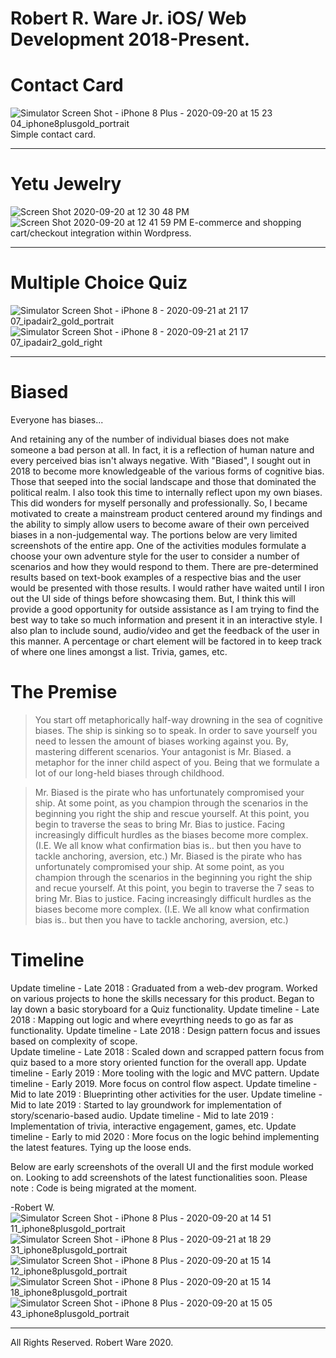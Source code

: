 # Robert R. Ware Jr. iOS/ Web Development 2018-Present.

# Contact Card
![Simulator Screen Shot - iPhone 8 Plus - 2020-09-20 at 15 23 04_iphone8plusgold_portrait](https://user-images.githubusercontent.com/42416270/93720522-993f2400-fb57-11ea-85d1-89ce3424ffcf.png)
Simple contact card. 
___
# Yetu Jewelry
![Screen Shot 2020-09-20 at 12 30 48 PM](https://user-images.githubusercontent.com/42416270/93716350-4a849080-fb3d-11ea-816b-6390e507b173.png)
![Screen Shot 2020-09-20 at 12 41 59 PM](https://user-images.githubusercontent.com/42416270/93716591-b3b8d380-fb3e-11ea-8946-07c9febeebb4.png)
E-commerce and shopping cart/checkout integration within Wordpress. 
___
# Multiple Choice Quiz 
![Simulator Screen Shot - iPhone 8 - 2020-09-21 at 21 17 07_ipadair2_gold_portrait](https://user-images.githubusercontent.com/42416270/93836309-59a83300-fc50-11ea-9cbe-56f3edd6d26a.png)
![Simulator Screen Shot - iPhone 8 - 2020-09-21 at 21 17 07_ipadair2_gold_right](https://user-images.githubusercontent.com/42416270/93836310-5a40c980-fc50-11ea-8cf2-4eb96f700617.png)
___
# Biased

Everyone has biases...

And retaining any of the number of individual biases does not make someone a bad person at all. In fact, it is a reflection of human nature and every perceived bias isn't always negative. With "Biased", I sought out in 2018 to become more knowledgeable of the various forms of cognitive bias. Those that seeped into the social landscape and those that dominated the political realm. I also took this time to internally reflect upon my own biases. This did wonders for myself personally and professionally. So, I became motivated to create a mainstream product centered around my findings and the ability to simply allow users to become aware of their own perceived biases in a non-judgemental way. The portions below are very limited screenshots of the entire app. One of the activities modules formulate a choose your own adventure style for the user to consider a number of scenarios and how they would respond to them. There are pre-determined results based on text-book examples of a respective bias and the user would be presented with those results. I would rather have waited until I iron out the UI side of things before showcasing them. But, I think this will provide a good opportunity for outside assistance as I am trying to find the best way to take so much information and present it in an interactive style. I also plan to include sound, audio/video and get the feedback of the user in this manner. A percentage or chart element will be factored in to keep track of where one lines amongst a list. Trivia, games, etc. 

# The Premise 

>You start off metaphorically half-way drowning in the sea of cognitive biases. The ship is sinking so to speak. In order to save yourself you need to lessen the amount of biases working against you. By, mastering different scenarios. 
Your antagonist is Mr. Biased. a metaphor for the inner child aspect of you. Being that we formulate a lot of our long-held biases through childhood. 

>Mr. Biased is the pirate who has unfortunately compromised your ship. At some point, as you champion through the scenarios in the beginning you right the ship and rescue yourself. At this point, you begin to traverse the seas to bring Mr. Bias to justice. Facing increasingly difficult hurdles as the biases become more complex. (I.E. We all know what confirmation bias is.. but then you have to tackle anchoring, aversion, etc.) 
>Mr. Biased is the pirate who has unfortunately compromised your ship. At some point, as you champion through the scenarios in the beginning you right the ship and recue yourself. At this point, you begin to traverse the 7 seas to bring Mr. Bias to justice. Facing increasingly difficult hurdles as the biases become more complex. (I.E. We all know what confirmation bias is.. but then you have to tackle anchoring, aversion, etc.) 

# Timeline

Update timeline - Late 2018 : Graduated from a web-dev program. Worked on various projects to hone the skills necessary for this product. Began to lay down a basic storyboard for a Quiz functionality. 
Update timeline - Late 2018 : Mapping out logic and where eveyrthing needs to go as far as functionality. 
Update timeline - Late 2018 : Design pattern focus and issues based on complexity of scope.  
Update timeline - Late 2018 : Scaled down and scrapped pattern focus from quiz based to a more story oriented function for the overall app.
Update timeline - Early 2019 : More tooling with the logic and MVC pattern. 
Update timeline - Early 2019. More focus on control flow aspect. 
Update timeline - Mid to late 2019 : Blueprinting other activities for the user. 
Update timeline - Mid to late 2019 : Started to lay groundwork for implementation of story/scenario-based audio. 
Update timeline - Mid to late 2019 : Implementation of trivia, interactive engagement, games, etc. 
Update timeline - Early to mid 2020 : More focus on the logic behind implementing the latest features. Tying up the loose ends. 

Below are early screenshots of the overall UI and the first module worked on. Looking to add screenshots of the latest functionalities soon. Please note : Code is being migrated at the moment. 

-Robert W.
![Simulator Screen Shot - iPhone 8 Plus - 2020-09-20 at 14 51 11_iphone8plusgold_portrait](https://user-images.githubusercontent.com/42416270/93719604-a78a4180-fb51-11ea-89ec-f71596aeeed9.png)
![Simulator Screen Shot - iPhone 8 Plus - 2020-09-21 at 18 29 31_iphone8plusgold_portrait](https://user-images.githubusercontent.com/42416270/93830755-15f8fd80-fc3f-11ea-97b7-274aaa34faac.png)
![Simulator Screen Shot - iPhone 8 Plus - 2020-09-20 at 15 14 12_iphone8plusgold_portrait](https://user-images.githubusercontent.com/42416270/93720611-24201e80-fb58-11ea-8885-c2071c79994d.png)
![Simulator Screen Shot - iPhone 8 Plus - 2020-09-20 at 15 14 18_iphone8plusgold_portrait](https://user-images.githubusercontent.com/42416270/93720605-15396c00-fb58-11ea-9a98-036ebb746236.png)
![Simulator Screen Shot - iPhone 8 Plus - 2020-09-20 at 15 05 43_iphone8plusgold_portrait](https://user-images.githubusercontent.com/42416270/93719904-9d694280-fb53-11ea-961b-b900026ddf7f.png)
___
All Rights Reserved. Robert Ware 2020.
